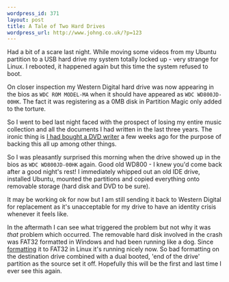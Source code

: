 ```yaml
--- 
wordpress_id: 371
layout: post
title: A Tale of Two Hard Drives
wordpress_url: http://www.johng.co.uk/?p=123
---
```

Had a bit of a scare last night. While moving some videos from my Ubuntu partition to a USB hard drive my system totally locked up - very strange for Linux. I rebooted, it happened again but this time the system refused to boot.

On closer inspection my Western Digital hard drive was now appearing in the bios as <code>WDC ROM MODEL-MA</code> when it should have appeared as <code>WDC WD800JD-00HK</code>. The fact it was registering as a 0MB disk in Partition Magic only added to the torture.

So I went to bed last night faced with the prospect of losing my entire music collection and all the documents I had written in the last three years. The ironic thing is <a href="http://www.johng.co.uk/2005/05/09/new-dvd-burner/">I had bought a DVD writer</a> a few weeks ago for the purpose of backing this all up among other things.

So I was pleasantly surprised this morning when the drive showed up in the bios as <code>WDC WD800JD-00HK</code> again. Good old WD800 - I knew you'd come back after a good night's rest! I immediately whipped out an old IDE drive, installed Ubuntu, mounted the partitions and copied everything onto removable storage (hard disk and DVD to be sure).

It may be working ok for now but I am still sending it back to Western Digital for replacement as it's unacceptable for my drive to have an identity crisis whenever it feels like.

In the aftermath I can see what triggered the problem but not why it was <em>that</em> problem which occurred. The removable hard disk involved in the crash was FAT32 formatted in Windows and had been running like a dog. Since <a href="http://gparted.sourceforge.net/">formatting</a> it to FAT32 in Linux it's running nicely now. So bad formatting on the destination drive combined with a dual booted, 'end of the drive' partition as the source set it off. Hopefully this will be the first and last time I ever see this again.
